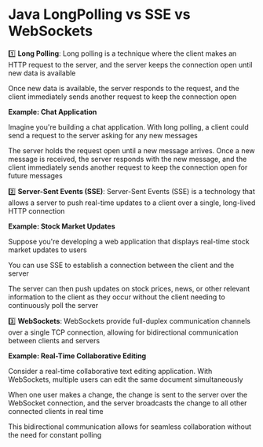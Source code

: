# Java LongPolling vs SSE vs WebSockets

1️⃣ **Long Polling**: Long polling is a technique where the client makes an HTTP request to the server, and the server keeps the connection open until new data is available

Once new data is available, the server responds to the request, and the client immediately sends another request to keep the connection open

**Example: Chat Application**

Imagine you're building a chat application. With long polling, a client could send a request to the server asking for any new messages

The server holds the request open until a new message arrives. Once a new message is received, the server responds with the new message, and the client immediately sends another request to keep the connection open for future messages

2️⃣ **Server-Sent Events (SSE)**: Server-Sent Events (SSE) is a technology that allows a server to push real-time updates to a client over a single, long-lived HTTP connection

**Example: Stock Market Updates**

Suppose you're developing a web application that displays real-time stock market updates to users

You can use SSE to establish a connection between the client and the server

The server can then push updates on stock prices, news, or other relevant information to the client as they occur without the client needing to continuously poll the server

3️⃣ **WebSockets**: WebSockets provide full-duplex communication channels over a single TCP connection, allowing for bidirectional communication between clients and servers

**Example: Real-Time Collaborative Editing**

Consider a real-time collaborative text editing application. With WebSockets, multiple users can edit the same document simultaneously

When one user makes a change, the change is sent to the server over the WebSocket connection, and the server broadcasts the change to all other connected clients in real time

This bidirectional communication allows for seamless collaboration without the need for constant polling

